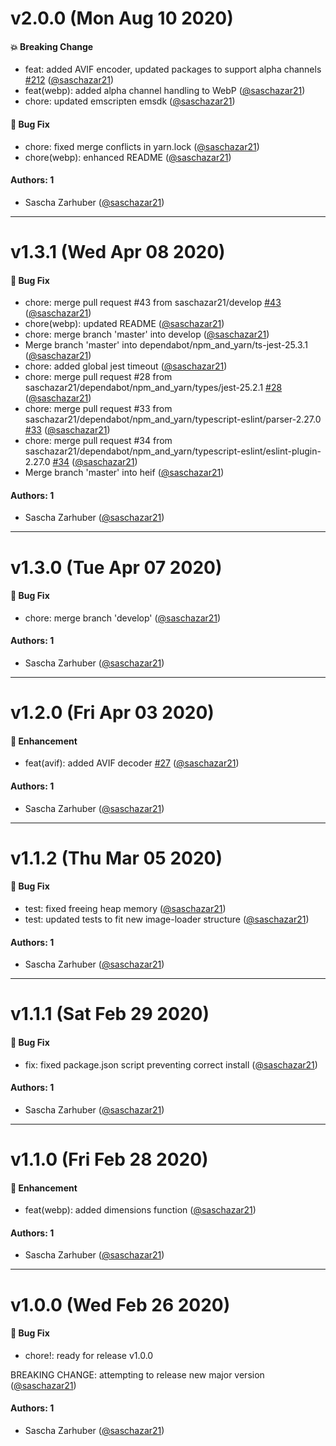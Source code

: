 # v2.0.0 (Mon Aug 10 2020)

#### 💥 Breaking Change

- feat: added AVIF encoder, updated packages to support alpha channels [#212](https://github.com/saschazar21/webassembly/pull/212) ([@saschazar21](https://github.com/saschazar21))
- feat(webp): added alpha channel handling to WebP ([@saschazar21](https://github.com/saschazar21))
- chore: updated emscripten emsdk ([@saschazar21](https://github.com/saschazar21))

#### 🐛 Bug Fix

- chore: fixed merge conflicts in yarn.lock ([@saschazar21](https://github.com/saschazar21))
- chore(webp): enhanced README ([@saschazar21](https://github.com/saschazar21))

#### Authors: 1

- Sascha Zarhuber ([@saschazar21](https://github.com/saschazar21))

---

# v1.3.1 (Wed Apr 08 2020)

#### 🐛 Bug Fix

- chore: merge pull request #43 from saschazar21/develop [#43](https://github.com/saschazar21/webassembly/pull/43) ([@saschazar21](https://github.com/saschazar21))
- chore(webp): updated README ([@saschazar21](https://github.com/saschazar21))
- chore: merge branch 'master' into develop ([@saschazar21](https://github.com/saschazar21))
- Merge branch 'master' into dependabot/npm_and_yarn/ts-jest-25.3.1 ([@saschazar21](https://github.com/saschazar21))
- chore: added global jest timeout ([@saschazar21](https://github.com/saschazar21))
- chore: merge pull request #28 from saschazar21/dependabot/npm_and_yarn/types/jest-25.2.1 [#28](https://github.com/saschazar21/webassembly/pull/28) ([@saschazar21](https://github.com/saschazar21))
- chore: merge pull request #33 from saschazar21/dependabot/npm_and_yarn/typescript-eslint/parser-2.27.0 [#33](https://github.com/saschazar21/webassembly/pull/33) ([@saschazar21](https://github.com/saschazar21))
- chore: merge pull request #34 from saschazar21/dependabot/npm_and_yarn/typescript-eslint/eslint-plugin-2.27.0 [#34](https://github.com/saschazar21/webassembly/pull/34) ([@saschazar21](https://github.com/saschazar21))
- Merge branch 'master' into heif ([@saschazar21](https://github.com/saschazar21))

#### Authors: 1

- Sascha Zarhuber ([@saschazar21](https://github.com/saschazar21))

---

# v1.3.0 (Tue Apr 07 2020)

#### 🐛 Bug Fix

- chore: merge branch 'develop' ([@saschazar21](https://github.com/saschazar21))

#### Authors: 1

- Sascha Zarhuber ([@saschazar21](https://github.com/saschazar21))

---

# v1.2.0 (Fri Apr 03 2020)

#### 🚀 Enhancement

- feat(avif): added AVIF decoder [#27](https://github.com/saschazar21/webassembly/pull/27) ([@saschazar21](https://github.com/saschazar21))

#### Authors: 1

- Sascha Zarhuber ([@saschazar21](https://github.com/saschazar21))

---

# v1.1.2 (Thu Mar 05 2020)

#### 🐛  Bug Fix

- test: fixed freeing heap memory  ([@saschazar21](https://github.com/saschazar21))
- test: updated tests to fit new image-loader structure  ([@saschazar21](https://github.com/saschazar21))

#### Authors: 1

- Sascha Zarhuber ([@saschazar21](https://github.com/saschazar21))

---

# v1.1.1 (Sat Feb 29 2020)

#### 🐛  Bug Fix

- fix: fixed package.json script preventing correct install  ([@saschazar21](https://github.com/saschazar21))

#### Authors: 1

- Sascha Zarhuber ([@saschazar21](https://github.com/saschazar21))

---

# v1.1.0 (Fri Feb 28 2020)

#### 🚀  Enhancement

- feat(webp): added dimensions function  ([@saschazar21](https://github.com/saschazar21))

#### Authors: 1

- Sascha Zarhuber ([@saschazar21](https://github.com/saschazar21))

---

# v1.0.0 (Wed Feb 26 2020)

#### 🐛  Bug Fix

- chore!: ready for release v1.0.0

BREAKING CHANGE: attempting to release new major version  ([@saschazar21](https://github.com/saschazar21))

#### Authors: 1

- Sascha Zarhuber ([@saschazar21](https://github.com/saschazar21))